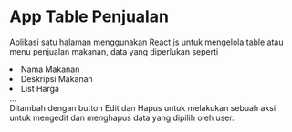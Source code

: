 # App Table Penjualan
Aplikasi satu halaman menggunakan React js untuk mengelola table atau menu penjualan makanan, data yang diperlukan seperti 
<li>Nama Makanan</li> 
<li>Deskripsi Makanan</li> 
<li>List Harga</li>
...
<br>
Ditambah dengan button Edit dan Hapus untuk melakukan sebuah aksi untuk mengedit dan menghapus data yang dipilih oleh user.